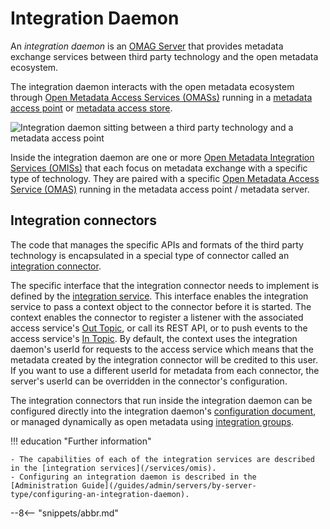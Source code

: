 <!-- SPDX-License-Identifier: CC-BY-4.0 -->
<!-- Copyright Contributors to the Egeria project 2020. -->

# Integration Daemon

An *integration daemon* is an [OMAG Server](/concepts/omag-server) that provides metadata exchange services between third party technology and the open metadata ecosystem.

The integration daemon interacts with the open metadata ecosystem through [Open Metadata Access Services (OMASs)](/services/omas) running in a [metadata access point](/concepts/metadata-accces-point) or [metadata access store](/concepts/metadata-access-store).

![Integration daemon sitting between a third party technology and a metadata access point](integration-daemon.svg)

Inside the integration daemon are one or more [Open Metadata Integration Services (OMISs)](/services/omis) that each focus on metadata exchange with a specific type of technology. They are paired with a specific [Open Metadata Access Service (OMAS)](/services/omas) running in the metadata access point / metadata server.


## Integration connectors

The code that manages the specific APIs and formats of the third party technology is encapsulated in a special type of connector called an [integration connector](/concepts/integration-connector).

The specific interface that the integration connector needs to implement is defined by the [integration service](/services/omis). This interface enables the integration service to pass a context object to the connector before it is started. The context enables the connector to register a listener with the associated access service's [Out Topic](/concepts/out-topic), or call its REST API, or to push events to the access service's [In Topic](/concepts/in-topic). By default, the context uses the integration daemon's userId for requests to the access service which means that the metadata created by the integration connector will be credited to this user. If you want to use a different userId for metadata from each connector, the server's userId can be overridden in the connector's configuration.

The integration connectors that run inside the integration daemon can be configured directly into the integration daemon's [configuration document](/concepts/configuration-document), or managed dynamically as open metadata using [integration groups](/concepts/integration-group).

!!! education "Further information"

    - The capabilities of each of the integration services are described in the [integration services](/services/omis).
    - Configuring an integration daemon is described in the [Administration Guide](/guides/admin/servers/by-server-type/configuring-an-integration-daemon).

--8<-- "snippets/abbr.md"
